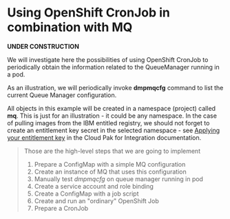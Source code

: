 
# Using OpenShift CronJob in combination with MQ

**UNDER CONSTRUCTION**

We will investigate here the possibilities of using OpenShift CronJob to periodically obtain the information related to the QueueManager running in a pod.

As an illustration, we will periodically invoke **dmpmqcfg** command to list the current Queue Manager configuration. 

All objects in this example will be created in a namespace (project) called **mq**. This is just for an illustration - it could be any namespace. In the case of pulling images from the IBM entitled registry, we should not forget to create an entitlement key secret in the selected namespace - see [Applying your entitlement key](https://www.ibm.com/docs/en/cloud-paks/cp-integration/2022.4?topic=installing-applying-your-entitlement-key-online-installation) in the Cloud Pak for Integration documentation.

>Those are the high-level steps that we are going to implement
>1. Prepare a ConfigMap with a simple MQ configuration
>2. Create an instance of MQ that uses this configuration
>3. Manually test *dmpmqcfg* on queue manager running in pod
>4. Create a service account and role binding
>5. Create a ConfigMap with a job script
>6. Create and run an "ordinary" OpenShift Job
>7. Prepare a CronJob



